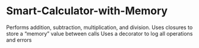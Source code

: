 # Smart-Calculator-with-Memory
Performs addition, subtraction, multiplication, and division. Uses closures to store a “memory” value between calls  Uses a decorator to log all operations and errors
